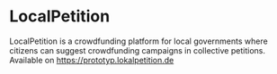 # LocalPetition
LocalPetition is a crowdfunding platform for local governments where citizens can suggest crowdfunding campaigns in collective petitions. Available on https://prototyp.lokalpetition.de
